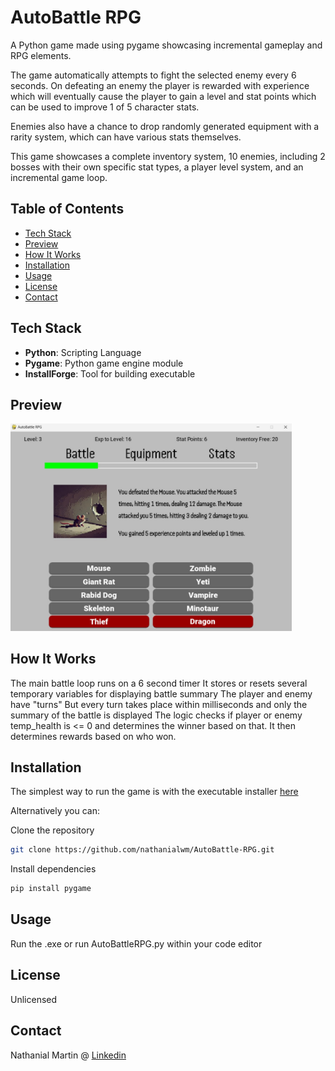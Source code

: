 # AutoBattle RPG

A Python game made using pygame showcasing incremental gameplay and RPG elements.

The game automatically attempts to fight the selected enemy every 6 seconds. On defeating an enemy the player is rewarded with experience which will eventually cause the player to gain a level and stat points which can be used to improve 1 of 5 character stats.

Enemies also have a chance to drop randomly generated equipment with a rarity system, which can have various stats themselves.

This game showcases a complete inventory system, 10 enemies, including 2 bosses with their own specific stat types, a player level system, and an incremental game loop.

## Table of Contents

- [Tech Stack](#tech-stack)
- [Preview](#preview)
- [How It Works](#how-it-works)
- [Installation](#installation)
- [Usage](#usage)
- [License](#license)
- [Contact](#contact)

## Tech Stack

 - **Python**: Scripting Language
 - **Pygame**: Python game engine module
 - **InstallForge**: Tool for building executable

## Preview

<img alt="Gameplay Preview" src="images/Screenshot_1.jpg" width=450>

## How It Works

The main battle loop runs on a 6 second timer
It stores or resets several temporary variables for displaying battle summary
The player and enemy have "turns" But every turn takes place within milliseconds and only the summary of the battle is displayed
The logic checks if player or enemy temp_health is <= 0 and determines the winner based on that.
It then determines rewards based on who won.

## Installation

The simplest way to run the game is with the executable installer [here](https://github.com/nathanialwm/AutoBattle-RPG/releases/tag/v0.10)

Alternatively you can:

Clone the repository

```bash
git clone https://github.com/nathanialwm/AutoBattle-RPG.git
```
Install dependencies
```bash
pip install pygame
```

## Usage

Run the .exe or run AutoBattleRPG.py within your code editor

## License

Unlicensed

## Contact

Nathanial Martin @ [Linkedin](https://www.linkedin.com/in/nathanialm/)

